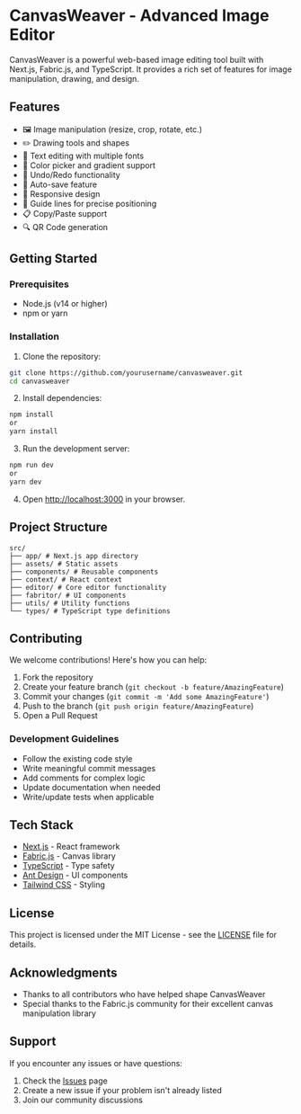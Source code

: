 # CanvasWeaver - Advanced Image Editor

CanvasWeaver is a powerful web-based image editing tool built with Next.js, Fabric.js, and TypeScript. It provides a rich set of features for image manipulation, drawing, and design.

## Features

- 🖼️ Image manipulation (resize, crop, rotate, etc.)
- ✏️ Drawing tools and shapes
- 📝 Text editing with multiple fonts
- 🎨 Color picker and gradient support
- 🔄 Undo/Redo functionality
- 💾 Auto-save feature
- 📱 Responsive design
- 🎯 Guide lines for precise positioning
- 📋 Copy/Paste support
- 🔍 QR Code generation

## Getting Started

### Prerequisites

- Node.js (v14 or higher)
- npm or yarn

### Installation

1. Clone the repository:

```bash
git clone https://github.com/yourusername/canvasweaver.git
cd canvasweaver
```

2. Install dependencies:

```bash
npm install
or
yarn install
```

3. Run the development server:

```bash
npm run dev
or
yarn dev
```

4. Open [http://localhost:3000](http://localhost:3000) in your browser.

## Project Structure

```
src/
├── app/ # Next.js app directory
├── assets/ # Static assets
├── components/ # Reusable components
├── context/ # React context
├── editor/ # Core editor functionality
├── fabritor/ # UI components
├── utils/ # Utility functions
└── types/ # TypeScript type definitions
```

## Contributing

We welcome contributions! Here's how you can help:

1. Fork the repository
2. Create your feature branch (`git checkout -b feature/AmazingFeature`)
3. Commit your changes (`git commit -m 'Add some AmazingFeature'`)
4. Push to the branch (`git push origin feature/AmazingFeature`)
5. Open a Pull Request

### Development Guidelines

- Follow the existing code style
- Write meaningful commit messages
- Add comments for complex logic
- Update documentation when needed
- Write/update tests when applicable

## Tech Stack

- [Next.js](https://nextjs.org/) - React framework
- [Fabric.js](http://fabricjs.com/) - Canvas library
- [TypeScript](https://www.typescriptlang.org/) - Type safety
- [Ant Design](https://ant.design/) - UI components
- [Tailwind CSS](https://tailwindcss.com/) - Styling

## License

This project is licensed under the MIT License - see the [LICENSE](LICENSE) file for details.

## Acknowledgments

- Thanks to all contributors who have helped shape CanvasWeaver
- Special thanks to the Fabric.js community for their excellent canvas manipulation library

## Support

If you encounter any issues or have questions:

1. Check the [Issues](https://github.com/yourusername/canvasweaver/issues) page
2. Create a new issue if your problem isn't already listed
3. Join our community discussions